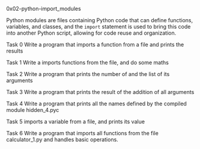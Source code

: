 0x02-python-import_modules

Python modules are files containing Python code that can define functions, variables, and classes, and the `import` statement is used to bring this code into another Python script, allowing for code reuse and organization.

Task 0 Write a program that imports a function from a file and prints the results

Task 1 Write a imports functions from the file, and do some maths

Task 2 Write a program that prints the number of and the list of its arguments

Task 3 Write a program that prints the result of the addition of all arguments

Task 4 Write a program that prints all the names defined by the compiled module hidden_4.pyc 

Task 5 imports a variable from a file, and prints its value

Task 6 Write a program that imports all functions from the file calculator_1.py and handles basic operations.


